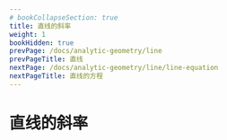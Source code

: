 ```yaml
---
# bookCollapseSection: true
title: 直线的斜率
weight: 1
bookHidden: true
prevPage: /docs/analytic-geometry/line
prevPageTitle: 直线
nextPage: /docs/analytic-geometry/line/line-equation
nextPageTitle: 直线的方程
---
```


# 直线的斜率


